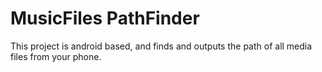 # MusicFiles PathFinder

This project is android based, and finds and outputs the path of all media files from your phone.
